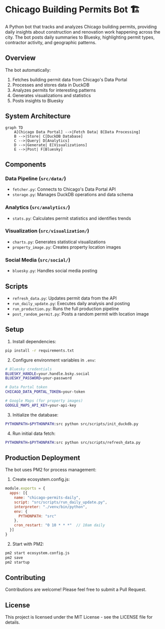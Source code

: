 # Chicago Building Permits Bot 🏗️

A Python bot that tracks and analyzes Chicago building permits, providing daily insights about construction and renovation work happening across the city. The bot posts daily summaries to Bluesky, highlighting permit types, contractor activity, and geographic patterns.

## Overview

The bot automatically:
1. Fetches building permit data from Chicago's Data Portal
2. Processes and stores data in DuckDB
3. Analyzes permits for interesting patterns
4. Generates visualizations and statistics
5. Posts insights to Bluesky

## System Architecture

```mermaid
graph TD
    A[Chicago Data Portal] -->|Fetch Data| B[Data Processing]
    B -->|Store| C[DuckDB Database]
    C -->|Query| D[Analytics]
    D -->|Generate| E[Visualizations]
    E -->|Post| F[Bluesky]
```

## Components

### Data Pipeline (`src/data/`)
- `fetcher.py`: Connects to Chicago's Data Portal API
- `storage.py`: Manages DuckDB operations and data schema

### Analytics (`src/analytics/`)
- `stats.py`: Calculates permit statistics and identifies trends

### Visualization (`src/visualization/`)
- `charts.py`: Generates statistical visualizations
- `property_image.py`: Creates property location images

### Social Media (`src/social/`)
- `bluesky.py`: Handles social media posting

## Scripts

- `refresh_data.py`: Updates permit data from the API
- `run_daily_update.py`: Executes daily analysis and posting
- `run_production.py`: Runs the full production pipeline
- `post_random_permit.py`: Posts a random permit with location image

## Setup

1. Install dependencies:
```bash
pip install -r requirements.txt
```

2. Configure environment variables in `.env`:
```bash
# Bluesky credentials
BLUESKY_HANDLE=your.handle.bsky.social
BLUESKY_PASSWORD=your-password

# Data Portal token
CHICAGO_DATA_PORTAL_TOKEN=your-token

# Google Maps (for property images)
GOOGLE_MAPS_API_KEY=your-api-key
```

3. Initialize the database:
```bash
PYTHONPATH=$PYTHONPATH:src python src/scripts/init_duckdb.py
```

4. Run initial data fetch:
```bash
PYTHONPATH=$PYTHONPATH:src python src/scripts/refresh_data.py
```

## Production Deployment

The bot uses PM2 for process management:

1. Create ecosystem.config.js:
```javascript
module.exports = {
  apps: [{
    name: "chicago-permits-daily",
    script: "src/scripts/run_daily_update.py",
    interpreter: "./venv/bin/python",
    env: {
      PYTHONPATH: "src"
    },
    cron_restart: "0 10 * * *"  // 10am daily
  }]
}
```

2. Start with PM2:
```bash
pm2 start ecosystem.config.js
pm2 save
pm2 startup
```

## Contributing

Contributions are welcome! Please feel free to submit a Pull Request.

## License

This project is licensed under the MIT License - see the LICENSE file for details.
